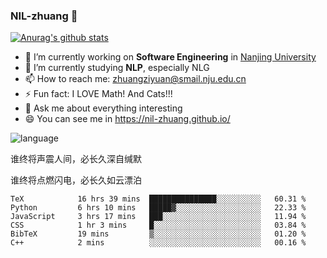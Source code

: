 ### NIL-zhuang 👋

<!--
**NIL-zhuang/NIL-zhuang** is a ✨ _special_ ✨ repository because its `README.md` (this file) appears on your GitHub profile.

Here are some ideas to get you started:

- 🔭 I’m currently working on ...
- 🌱 I’m currently learning ...
- 👯 I’m looking to collaborate on ...
- 🤔 I’m looking for help with ...
- 💬 Ask me about ...
- 📫 How to reach me: ...
- 😄 Pronouns: ...
- ⚡ Fun fact: ...
-->

[![Anurag's github stats](https://github-readme-stats.vercel.app/api?username=NIL-zhuang)](https://github.com/anuraghazra/github-readme-stats)

- 🔭 I’m currently working on **Software Engineering** in [Nanjing University](https://www.nju.edu.cn/)
- 🌱 I’m currently studying **NLP**, especially NLG
- 📫 How to reach me: zhuangziyuan@smail.nju.edu.cn
- ⚡ Fun fact: I LOVE Math! And Cats!!!
- 💬 Ask me about everything interesting
- 😄 You can see me in https://nil-zhuang.github.io/

![language](https://github-readme-stats.vercel.app/api/top-langs/?username=NIL-zhuang&hide=TeX&layout=compact&theme=dark)

谁终将声震人间，必长久深自缄默

谁终将点燃闪电，必长久如云漂泊

<!--START_SECTION:waka-->

```text
TeX            16 hrs 39 mins  ███████████████░░░░░░░░░░   60.31 %
Python         6 hrs 10 mins   █████▓░░░░░░░░░░░░░░░░░░░   22.33 %
JavaScript     3 hrs 17 mins   ███░░░░░░░░░░░░░░░░░░░░░░   11.94 %
CSS            1 hr 3 mins     █░░░░░░░░░░░░░░░░░░░░░░░░   03.84 %
BibTeX         19 mins         ▒░░░░░░░░░░░░░░░░░░░░░░░░   01.20 %
C++            2 mins          ░░░░░░░░░░░░░░░░░░░░░░░░░   00.16 %
```

<!--END_SECTION:waka-->

